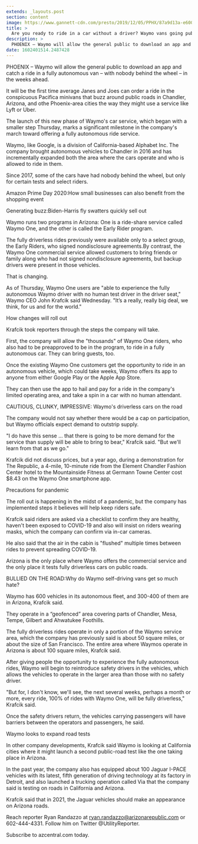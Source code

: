 ```yaml
--- 
extends: _layouts.post 
section: content 
image: https://www.gannett-cdn.com/presto/2019/12/05/PPHX/87a9d13a-e600-4b60-ad27-b04fbac5b942-_X8I2279.jpg?crop=5471,3078,x0,y278&width=3200&height=1801&format=pjpg&auto=webp 
title: > 
  Are you ready to ride in a car without a driver? Waymo vans going public in Arizona 
description: > 
  PHOENIX – Waymo will allow the general public to download an app and catch a ride in a fully autonomous van – with nobody behind the wheel – in the weeks ahead.The launch of this new phase of Waymo's car service, which began with a smaller step Thursday, marks a significant milestone in the company's march toward offering a fully autonomous ride service.As of Thursday, Waymo One users are "able to experience the fully autonomous Waymo driver with no human test driver in the driver seat," Waymo CEO John Krafcik said Wednesday.First, the company will allow the "thousands" of Waymo One riders, who also had to be preapproved to be in the program, to ride in a fully autonomous car.Arizona is the only place where Waymo offers the commercial service and the only place it tests fully driverless cars on public roads. 
date: 1602401514.2487428 
--- 
```

PHOENIX – Waymo will allow the general public to download an app and catch a ride in a fully autonomous van – with nobody behind the wheel – in the weeks ahead.

It will be the first time average Janes and Joes can order a ride in the conspicuous Pacifica minivans that buzz around public roads in Chandler, Arizona, and othe Phoenix-area cities the way they might use a service like Lyft or Uber.

The launch of this new phase of Waymo's car service, which began with a smaller step Thursday, marks a significant milestone in the company's march toward offering a fully autonomous ride service.

Waymo, like Google, is a division of California-based Alphabet Inc. The company brought autonomous vehicles to Chandler in 2016 and has incrementally expanded both the area where the cars operate and who is allowed to ride in them.

Since 2017, some of the cars have had nobody behind the wheel, but only for certain tests and select riders.

Amazon Prime Day 2020:How small businesses can also benefit from the shopping event

Generating buzz:Biden-Harris fly swatters quickly sell out

Waymo runs two programs in Arizona: One is a ride-share service called Waymo One, and the other is called the Early Rider program.

The fully driverless rides previously were available only to a select group, the Early Riders, who signed nondisclosure agreements.By contrast, the Waymo One commercial service allowed customers to bring friends or family along who had not signed nondisclosure agreements, but backup drivers were present in those vehicles.

That is changing.

As of Thursday, Waymo One users are "able to experience the fully autonomous Waymo driver with no human test driver in the driver seat," Waymo CEO John Krafcik said Wednesday. "It’s a really, really big deal, we think, for us and for the world."

How changes will roll out

Krafcik took reporters through the steps the company will take.

First, the company will allow the "thousands" of Waymo One riders, who also had to be preapproved to be in the program, to ride in a fully autonomous car. They can bring guests, too.

Once the existing Waymo One customers get the opportunity to ride in an autonomous vehicle, which could take weeks, Waymo offers its app to anyone from either Google Play or the Apple App Store.

They can then use the app to hail and pay for a ride in the company's limited operating area, and take a spin in a car with no human attendant.

CAUTIOUS, CLUNKY, IMPRESSIVE: Waymo's driverless cars on the road

The company would not say whether there would be a cap on participation, but Waymo officials expect demand to outstrip supply.

"I do have this sense ... that there is going to be more demand for the service than supply will be able to bring to bear," Krafcik said. "But we'll learn from that as we go."

Krafcik did not discuss prices, but a year ago, during a demonstration for The Republic, a 4-mile, 10-minute ride from the Element Chandler Fashion Center hotel to the Mountainside Fitness at Germann Towne Center cost $8.43 on the Waymo One smartphone app.

Precautions for pandemic

The roll out is happening in the midst of a pandemic, but the company has implemented steps it believes will help keep riders safe.

Krafcik said riders are asked via a checklist to confirm they are healthy, haven't been exposed to COVID-19 and also will insist on riders wearing masks, which the company can confirm via in-car cameras.

He also said that the air in the cabin is "flushed" multiple times between rides to prevent spreading COVID-19.

Arizona is the only place where Waymo offers the commercial service and the only place it tests fully driverless cars on public roads.

BULLIED ON THE ROAD:Why do Waymo self-driving vans get so much hate?

Waymo has 600 vehicles in its autonomous fleet, and 300-400 of them are in Arizona, Krafcik said.

They operate in a “geofenced” area covering parts of Chandler, Mesa, Tempe, Gilbert and Ahwatukee Foothills.

The fully driverless rides operate in only a portion of the Waymo service area, which the company has previously said is about 50 square miles, or about the size of San Francisco. The entire area where Waymos operate in Arizona is about 100 square miles, Krafcik said.

After giving people the opportunity to experience the fully autonomous rides, Waymo will begin to reintroduce safety drivers in the vehicles, which allows the vehicles to operate in the larger area than those with no safety driver.

"But for, I don't know, we'll see, the next several weeks, perhaps a month or more, every ride, 100% of rides with Waymo One, will be fully driverless," Krafcik said.

Once the safety drivers return, the vehicles carrying passengers will have barriers between the operators and passengers, he said.

Waymo looks to expand road tests

In other company developments, Krafcik said Waymo is looking at California cities where it might launch a second public-road test like the one taking place in Arizona.

In the past year, the company also has equipped about 100 Jaguar I-PACE vehicles with its latest, fifth generation of driving technology at its factory in Detroit, and also launched a trucking operation called Via that the company said is testing on roads in California and Arizona.

Krafcik said that in 2021, the Jaguar vehicles should make an appearance on Arizona roads.

Reach reporter Ryan Randazzo at ryan.randazzo@arizonarepublic.com or 602-444-4331. Follow him on Twitter @UtilityReporter.

Subscribe to azcentral.com today.